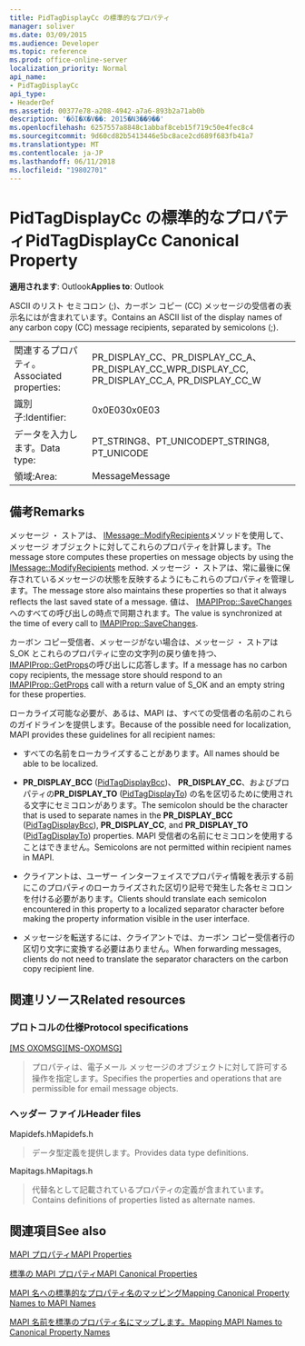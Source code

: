 ```yaml
---
title: PidTagDisplayCc の標準的なプロパティ
manager: soliver
ms.date: 03/09/2015
ms.audience: Developer
ms.topic: reference
ms.prod: office-online-server
localization_priority: Normal
api_name:
- PidTagDisplayCc
api_type:
- HeaderDef
ms.assetid: 00377e78-a208-4942-a7a6-893b2a71ab0b
description: '�ŏI�X�V��: 2015�N3��9��'
ms.openlocfilehash: 6257557a8848c1abbaf8ceb15f719c50e4fec8c4
ms.sourcegitcommit: 9d60cd82b5413446e5bc8ace2cd689f683fb41a7
ms.translationtype: MT
ms.contentlocale: ja-JP
ms.lasthandoff: 06/11/2018
ms.locfileid: "19802701"
---
```

# <a name="pidtagdisplaycc-canonical-property"></a><span data-ttu-id="8ed4e-103">PidTagDisplayCc の標準的なプロパティ</span><span class="sxs-lookup"><span data-stu-id="8ed4e-103">PidTagDisplayCc Canonical Property</span></span>

  
  
<span data-ttu-id="8ed4e-104">**適用されます**: Outlook</span><span class="sxs-lookup"><span data-stu-id="8ed4e-104">**Applies to**: Outlook</span></span> 
  
<span data-ttu-id="8ed4e-105">ASCII のリスト セミコロン (;)、カーボン コピー (CC) メッセージの受信者の表示名にはが含まれています。</span><span class="sxs-lookup"><span data-stu-id="8ed4e-105">Contains an ASCII list of the display names of any carbon copy (CC) message recipients, separated by semicolons (;).</span></span> 
  
|||
|:-----|:-----|
|<span data-ttu-id="8ed4e-106">関連するプロパティ。</span><span class="sxs-lookup"><span data-stu-id="8ed4e-106">Associated properties:</span></span>  <br/> |<span data-ttu-id="8ed4e-107">PR_DISPLAY_CC、PR_DISPLAY_CC_A、PR_DISPLAY_CC_W</span><span class="sxs-lookup"><span data-stu-id="8ed4e-107">PR_DISPLAY_CC, PR_DISPLAY_CC_A, PR_DISPLAY_CC_W</span></span>  <br/> |
|<span data-ttu-id="8ed4e-108">識別子:</span><span class="sxs-lookup"><span data-stu-id="8ed4e-108">Identifier:</span></span>  <br/> |<span data-ttu-id="8ed4e-109">0x0E03</span><span class="sxs-lookup"><span data-stu-id="8ed4e-109">0x0E03</span></span>  <br/> |
|<span data-ttu-id="8ed4e-110">データを入力します。</span><span class="sxs-lookup"><span data-stu-id="8ed4e-110">Data type:</span></span>  <br/> |<span data-ttu-id="8ed4e-111">PT_STRING8、PT_UNICODE</span><span class="sxs-lookup"><span data-stu-id="8ed4e-111">PT_STRING8, PT_UNICODE</span></span>  <br/> |
|<span data-ttu-id="8ed4e-112">領域:</span><span class="sxs-lookup"><span data-stu-id="8ed4e-112">Area:</span></span>  <br/> |<span data-ttu-id="8ed4e-113">Message</span><span class="sxs-lookup"><span data-stu-id="8ed4e-113">Message</span></span>  <br/> |
   
## <a name="remarks"></a><span data-ttu-id="8ed4e-114">備考</span><span class="sxs-lookup"><span data-stu-id="8ed4e-114">Remarks</span></span>

<span data-ttu-id="8ed4e-115">メッセージ ・ ストアは、 [IMessage::ModifyRecipients](imessage-modifyrecipients.md)メソッドを使用して、メッセージ オブジェクトに対してこれらのプロパティを計算します。</span><span class="sxs-lookup"><span data-stu-id="8ed4e-115">The message store computes these properties on message objects by using the [IMessage::ModifyRecipients](imessage-modifyrecipients.md) method.</span></span> <span data-ttu-id="8ed4e-116">メッセージ ・ ストアは、常に最後に保存されているメッセージの状態を反映するようにもこれらのプロパティを管理します。</span><span class="sxs-lookup"><span data-stu-id="8ed4e-116">The message store also maintains these properties so that it always reflects the last saved state of a message.</span></span> <span data-ttu-id="8ed4e-117">値は、 [IMAPIProp::SaveChanges](imapiprop-savechanges.md)へのすべての呼び出しの時点で同期されます。</span><span class="sxs-lookup"><span data-stu-id="8ed4e-117">The value is synchronized at the time of every call to [IMAPIProp::SaveChanges](imapiprop-savechanges.md).</span></span> 
  
<span data-ttu-id="8ed4e-118">カーボン コピー受信者、メッセージがない場合は、メッセージ ・ ストアは S_OK とこれらのプロパティに空の文字列の戻り値を持つ、 [IMAPIProp::GetProps](imapiprop-getprops.md)の呼び出しに応答します。</span><span class="sxs-lookup"><span data-stu-id="8ed4e-118">If a message has no carbon copy recipients, the message store should respond to an [IMAPIProp::GetProps](imapiprop-getprops.md) call with a return value of S_OK and an empty string for these properties.</span></span> 
  
<span data-ttu-id="8ed4e-119">ローカライズ可能な必要が、あるは、MAPI は、すべての受信者の名前のこれらのガイドラインを提供します。</span><span class="sxs-lookup"><span data-stu-id="8ed4e-119">Because of the possible need for localization, MAPI provides these guidelines for all recipient names:</span></span>
  
- <span data-ttu-id="8ed4e-120">すべての名前をローカライズすることがあります。</span><span class="sxs-lookup"><span data-stu-id="8ed4e-120">All names should be able to be localized.</span></span> 
    
- <span data-ttu-id="8ed4e-121">**PR_DISPLAY_BCC** ([PidTagDisplayBcc](pidtagdisplaybcc-canonical-property.md))、 **PR_DISPLAY_CC**、およびプロパティの**PR_DISPLAY_TO** ([PidTagDisplayTo](pidtagdisplayto-canonical-property.md)) の名を区切るために使用される文字にセミコロンがあります。</span><span class="sxs-lookup"><span data-stu-id="8ed4e-121">The semicolon should be the character that is used to separate names in the **PR_DISPLAY_BCC** ([PidTagDisplayBcc](pidtagdisplaybcc-canonical-property.md)), **PR_DISPLAY_CC**, and **PR_DISPLAY_TO** ([PidTagDisplayTo](pidtagdisplayto-canonical-property.md)) properties.</span></span> <span data-ttu-id="8ed4e-122">MAPI 受信者の名前にセミコロンを使用することはできません。</span><span class="sxs-lookup"><span data-stu-id="8ed4e-122">Semicolons are not permitted within recipient names in MAPI.</span></span> 
    
- <span data-ttu-id="8ed4e-123">クライアントは、ユーザー インターフェイスでプロパティ情報を表示する前にこのプロパティのローカライズされた区切り記号で発生した各セミコロンを付ける必要があります。</span><span class="sxs-lookup"><span data-stu-id="8ed4e-123">Clients should translate each semicolon encountered in this property to a localized separator character before making the property information visible in the user interface.</span></span> 
    
- <span data-ttu-id="8ed4e-124">メッセージを転送するには、クライアントでは、カーボン コピー受信者行の区切り文字に変換する必要はありません。</span><span class="sxs-lookup"><span data-stu-id="8ed4e-124">When forwarding messages, clients do not need to translate the separator characters on the carbon copy recipient line.</span></span> 
    
## <a name="related-resources"></a><span data-ttu-id="8ed4e-125">関連リソース</span><span class="sxs-lookup"><span data-stu-id="8ed4e-125">Related resources</span></span>

### <a name="protocol-specifications"></a><span data-ttu-id="8ed4e-126">プロトコルの仕様</span><span class="sxs-lookup"><span data-stu-id="8ed4e-126">Protocol specifications</span></span>

<span data-ttu-id="8ed4e-127">[[MS OXOMSG]](http://msdn.microsoft.com/library/daa9120f-f325-4afb-a738-28f91049ab3c%28Office.15%29.aspx)</span><span class="sxs-lookup"><span data-stu-id="8ed4e-127">[[MS-OXOMSG]](http://msdn.microsoft.com/library/daa9120f-f325-4afb-a738-28f91049ab3c%28Office.15%29.aspx)</span></span>
  
> <span data-ttu-id="8ed4e-128">プロパティは、電子メール メッセージのオブジェクトに対して許可する操作を指定します。</span><span class="sxs-lookup"><span data-stu-id="8ed4e-128">Specifies the properties and operations that are permissible for email message objects.</span></span>
    
### <a name="header-files"></a><span data-ttu-id="8ed4e-129">ヘッダー ファイル</span><span class="sxs-lookup"><span data-stu-id="8ed4e-129">Header files</span></span>

<span data-ttu-id="8ed4e-130">Mapidefs.h</span><span class="sxs-lookup"><span data-stu-id="8ed4e-130">Mapidefs.h</span></span>
  
> <span data-ttu-id="8ed4e-131">データ型定義を提供します。</span><span class="sxs-lookup"><span data-stu-id="8ed4e-131">Provides data type definitions.</span></span>
    
<span data-ttu-id="8ed4e-132">Mapitags.h</span><span class="sxs-lookup"><span data-stu-id="8ed4e-132">Mapitags.h</span></span>
  
> <span data-ttu-id="8ed4e-133">代替名として記載されているプロパティの定義が含まれています。</span><span class="sxs-lookup"><span data-stu-id="8ed4e-133">Contains definitions of properties listed as alternate names.</span></span>
    
## <a name="see-also"></a><span data-ttu-id="8ed4e-134">関連項目</span><span class="sxs-lookup"><span data-stu-id="8ed4e-134">See also</span></span>



[<span data-ttu-id="8ed4e-135">MAPI プロパティ</span><span class="sxs-lookup"><span data-stu-id="8ed4e-135">MAPI Properties</span></span>](mapi-properties.md)
  
[<span data-ttu-id="8ed4e-136">標準の MAPI プロパティ</span><span class="sxs-lookup"><span data-stu-id="8ed4e-136">MAPI Canonical Properties</span></span>](mapi-canonical-properties.md)
  
[<span data-ttu-id="8ed4e-137">MAPI 名への標準的なプロパティ名のマッピング</span><span class="sxs-lookup"><span data-stu-id="8ed4e-137">Mapping Canonical Property Names to MAPI Names</span></span>](mapping-canonical-property-names-to-mapi-names.md)
  
[<span data-ttu-id="8ed4e-138">MAPI 名前を標準のプロパティ名にマップします。</span><span class="sxs-lookup"><span data-stu-id="8ed4e-138">Mapping MAPI Names to Canonical Property Names</span></span>](mapping-mapi-names-to-canonical-property-names.md)

